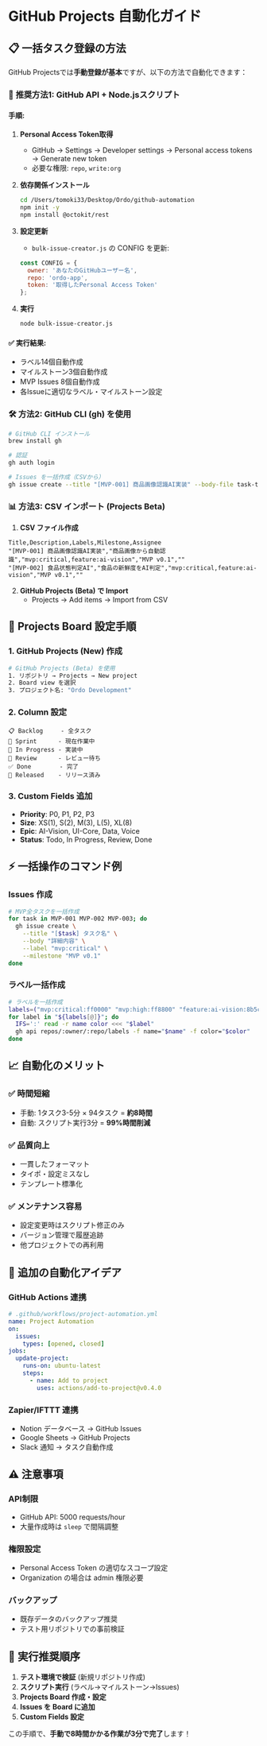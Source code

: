 # GitHub Projects 自動化ガイド

## 📋 一括タスク登録の方法

GitHub Projectsでは**手動登録が基本**ですが、以下の方法で自動化できます：

### 🚀 **推奨方法1: GitHub API + Node.jsスクリプト**

#### 手順:
1. **Personal Access Token取得**
   - GitHub → Settings → Developer settings → Personal access tokens → Generate new token
   - 必要な権限: `repo`, `write:org`

2. **依存関係インストール**
   ```bash
   cd /Users/tomoki33/Desktop/Ordo/github-automation
   npm init -y
   npm install @octokit/rest
   ```

3. **設定更新**
   - `bulk-issue-creator.js` の CONFIG を更新:
   ```javascript
   const CONFIG = {
     owner: 'あなたのGitHubユーザー名',
     repo: 'ordo-app',
     token: '取得したPersonal Access Token'
   };
   ```

4. **実行**
   ```bash
   node bulk-issue-creator.js
   ```

#### ✅ 実行結果:
- ラベル14個自動作成
- マイルストーン3個自動作成  
- MVP Issues 8個自動作成
- 各Issueに適切なラベル・マイルストーン設定

### 🛠️ **方法2: GitHub CLI (gh) を使用**

```bash
# GitHub CLI インストール
brew install gh

# 認証
gh auth login

# Issues を一括作成（CSVから）
gh issue create --title "[MVP-001] 商品画像認識AI実装" --body-file task-templates/mvp-001.md --label "mvp:critical,feature:ai-vision"
```

### 📊 **方法3: CSV インポート (Projects Beta)**

1. **CSV ファイル作成**
```csv
Title,Description,Labels,Milestone,Assignee
"[MVP-001] 商品画像認識AI実装","商品画像から自動認識","mvp:critical,feature:ai-vision","MVP v0.1",""
"[MVP-002] 食品状態判定AI","食品の新鮮度をAI判定","mvp:critical,feature:ai-vision","MVP v0.1",""
```

2. **GitHub Projects (Beta) で Import**
   - Projects → Add items → Import from CSV

## 🎯 **Projects Board 設定手順**

### 1. GitHub Projects (New) 作成
```bash
# GitHub Projects (Beta) を使用
1. リポジトリ → Projects → New project
2. Board view を選択
3. プロジェクト名: "Ordo Development"
```

### 2. Column 設定
```
📋 Backlog     - 全タスク
🎯 Sprint      - 現在作業中
🔄 In Progress - 実装中
👀 Review      - レビュー待ち  
✅ Done        - 完了
🚀 Released    - リリース済み
```

### 3. Custom Fields 追加
- **Priority**: P0, P1, P2, P3
- **Size**: XS(1), S(2), M(3), L(5), XL(8)
- **Epic**: AI-Vision, UI-Core, Data, Voice
- **Status**: Todo, In Progress, Review, Done

## ⚡ **一括操作のコマンド例**

### Issues 作成
```bash
# MVP全タスクを一括作成
for task in MVP-001 MVP-002 MVP-003; do
  gh issue create \
    --title "[$task] タスク名" \
    --body "詳細内容" \
    --label "mvp:critical" \
    --milestone "MVP v0.1"
done
```

### ラベル一括作成
```bash
# ラベルを一括作成
labels=("mvp:critical:ff0000" "mvp:high:ff8800" "feature:ai-vision:8b5cf6")
for label in "${labels[@]}"; do
  IFS=':' read -r name color <<< "$label"
  gh api repos/:owner/:repo/labels -f name="$name" -f color="$color"
done
```

## 📈 **自動化のメリット**

### ✅ **時間短縮**
- 手動: 1タスク3-5分 × 94タスク = **約8時間**
- 自動: スクリプト実行3分 = **99%時間削減**

### ✅ **品質向上**  
- 一貫したフォーマット
- タイポ・設定ミスなし
- テンプレート標準化

### ✅ **メンテナンス容易**
- 設定変更時はスクリプト修正のみ
- バージョン管理で履歴追跡
- 他プロジェクトでの再利用

## 🔧 **追加の自動化アイデア**

### GitHub Actions 連携
```yaml
# .github/workflows/project-automation.yml
name: Project Automation
on:
  issues:
    types: [opened, closed]
jobs:
  update-project:
    runs-on: ubuntu-latest
    steps:
      - name: Add to project
        uses: actions/add-to-project@v0.4.0
```

### Zapier/IFTTT 連携
- Notion データベース → GitHub Issues
- Google Sheets → GitHub Projects
- Slack 通知 → タスク自動作成

## ⚠️ **注意事項**

### API制限
- GitHub API: 5000 requests/hour
- 大量作成時は `sleep` で間隔調整

### 権限設定
- Personal Access Token の適切なスコープ設定
- Organization の場合は admin 権限必要

### バックアップ
- 既存データのバックアップ推奨
- テスト用リポジトリでの事前検証

## 🎯 **実行推奨順序**

1. **テスト環境で検証** (新規リポジトリ作成)
2. **スクリプト実行** (ラベル→マイルストーン→Issues)
3. **Projects Board 作成・設定**
4. **Issues を Board に追加**
5. **Custom Fields 設定**

この手順で、**手動で8時間かかる作業が3分で完了**します！
